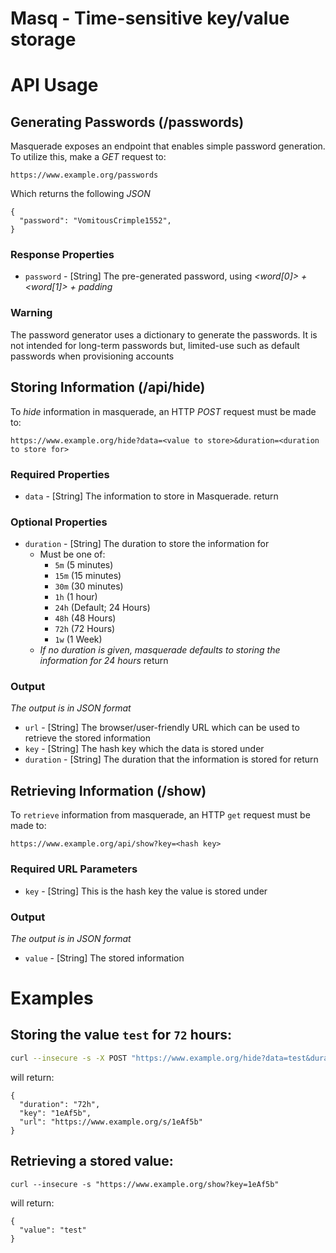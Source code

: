 Masq - Time-sensitive key/value storage
=======================================

# API Usage


## Generating Passwords (/passwords)

Masquerade exposes an endpoint that enables simple password generation. To utilize this, make a _GET_ request to:

```
https://www.example.org/passwords
```


Which returns the following _JSON_

```
{
  "password": "VomitousCrimple1552",
}
```


### Response Properties

* `password` - [String] The pre-generated password, using _<word[0]> + <word[1]> + padding_

### Warning
The password generator uses a dictionary to generate the passwords. It is not intended for long-term passwords but, limited-use such as default passwords when provisioning accounts



## Storing Information (/api/hide)

To _hide_ information in masquerade, an HTTP _POST_ request must be made to:

```
https://www.example.org/hide?data=<value to store>&duration=<duration to store for>
```

### Required Properties

* `data` - [String] The information to store in Masquerade.  return


### Optional Properties

* `duration` - [String] The duration to store the information for
    * Must be one of:
        * `5m` (5 minutes)
        * `15m` (15 minutes)
        * `30m` (30 minutes)
        * `1h` (1 hour)
        * `24h` (Default; 24 Hours)
        * `48h` (48 Hours)
        * `72h` (72 Hours)
        * `1w` (1 Week)
    * _If no duration is given, masquerade defaults to storing the information for 24 hours_  return


### Output

_The output is in JSON format_

* `url` - [String] The browser/user-friendly URL which can be used to retrieve the stored information
* `key` - [String] The hash key which the data is stored under
* `duration` - [String] The duration that the information is stored for  return


## Retrieving Information (/show)

To `retrieve` information from masquerade, an HTTP `get` request must be made to:

```
https://www.example.org/api/show?key=<hash key>
```


### Required URL Parameters

* `key` - [String] This is the hash key the value is stored under


### Output

_The output is in JSON format_

* `value` - [String] The stored information


# Examples


## Storing the value `test` for `72` hours:

```bash
curl --insecure -s -X POST "https://www.example.org/hide?data=test&duration=72h" -H 'Content-type:application/json'
```

will return:

```
{
  "duration": "72h",
  "key": "1eAf5b",
  "url": "https://www.example.org/s/1eAf5b"
}
```


## Retrieving a stored value:

```
curl --insecure -s "https://www.example.org/show?key=1eAf5b"
```

will return:

```
{
  "value": "test"
}
```

